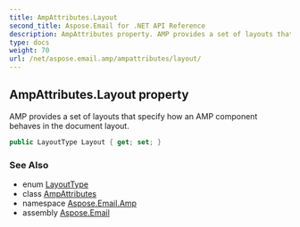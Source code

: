 ```yaml
---
title: AmpAttributes.Layout
second_title: Aspose.Email for .NET API Reference
description: AmpAttributes property. AMP provides a set of layouts that specify how an AMP component behaves in the document layout
type: docs
weight: 70
url: /net/aspose.email.amp/ampattributes/layout/
---
```

## AmpAttributes.Layout property

AMP provides a set of layouts that specify how an AMP component behaves in the document layout.

```csharp
public LayoutType Layout { get; set; }
```

### See Also

* enum [LayoutType](../../layouttype/)
* class [AmpAttributes](../)
* namespace [Aspose.Email.Amp](../../ampattributes/)
* assembly [Aspose.Email](../../../)


